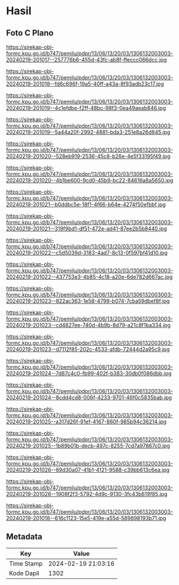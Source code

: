 # Hasil

## Foto C Plano

https://sirekap-obj-formc.kpu.go.id/b747/pemilu/pdpr/13/06/13/20/03/1306132003003-20240219-201017--257776b6-455d-43fc-ab8f-ffeccc066dcc.jpg

https://sirekap-obj-formc.kpu.go.id/b747/pemilu/pdpr/13/06/13/20/03/1306132003003-20240219-201018--fd6c696f-19a5-40ff-a43a-8f93adb23c17.jpg

https://sirekap-obj-formc.kpu.go.id/b747/pemilu/pdpr/13/06/13/20/03/1306132003003-20240219-201019--4c1efdbe-f2ff-48bc-98f3-0ea49aeab846.jpg

https://sirekap-obj-formc.kpu.go.id/b747/pemilu/pdpr/13/06/13/20/03/1306132003003-20240219-201019--5a44a20f-2992-4881-bda3-251e8a26d845.jpg

https://sirekap-obj-formc.kpu.go.id/b747/pemilu/pdpr/13/06/13/20/03/1306132003003-20240219-201020--528eb919-2536-45c8-b26e-4e5f33195f49.jpg

https://sirekap-obj-formc.kpu.go.id/b747/pemilu/pdpr/13/06/13/20/03/1306132003003-20240219-201020--4b1be600-9cd0-45b9-bc22-84616a8a5650.jpg

https://sirekap-obj-formc.kpu.go.id/b747/pemilu/pdpr/13/06/13/20/03/1306132003003-20240219-201021--b0ddbc5e-18f1-4f66-b64e-4274f50efbbf.jpg

https://sirekap-obj-formc.kpu.go.id/b747/pemilu/pdpr/13/06/13/20/03/1306132003003-20240219-201021--319f9bd1-df51-472e-ad41-87ee2b5b8440.jpg

https://sirekap-obj-formc.kpu.go.id/b747/pemilu/pdpr/13/06/13/20/03/1306132003003-20240219-201022--c5d5039d-3183-4ad7-8c13-0f597bf41d10.jpg

https://sirekap-obj-formc.kpu.go.id/b747/pemilu/pdpr/13/06/13/20/03/1306132003003-20240219-201022--437753e3-4b85-4c18-a20e-6de782d667ac.jpg

https://sirekap-obj-formc.kpu.go.id/b747/pemilu/pdpr/13/06/13/20/03/1306132003003-20240219-201023--822ac363-1e58-4799-b074-7cba59dbef8f.jpg

https://sirekap-obj-formc.kpu.go.id/b747/pemilu/pdpr/13/06/13/20/03/1306132003003-20240219-201023--cd4827ee-740d-4b9b-8d79-a21c8f1ba334.jpg

https://sirekap-obj-formc.kpu.go.id/b747/pemilu/pdpr/13/06/13/20/03/1306132003003-20240219-201023--d7112f85-202c-4533-afdb-72444d2a95c9.jpg

https://sirekap-obj-formc.kpu.go.id/b747/pemilu/pdpr/13/06/13/20/03/1306132003003-20240219-201024--7d87c4c0-fb99-402f-b383-30db0f086dbb.jpg

https://sirekap-obj-formc.kpu.go.id/b747/pemilu/pdpr/13/06/13/20/03/1306132003003-20240219-201024--8cdd4cd8-006f-4233-9701-46f0c5835bab.jpg

https://sirekap-obj-formc.kpu.go.id/b747/pemilu/pdpr/13/06/13/20/03/1306132003003-20240219-201025--a317d26f-91ef-4167-860f-985b94c36214.jpg

https://sirekap-obj-formc.kpu.go.id/b747/pemilu/pdpr/13/06/13/20/03/1306132003003-20240219-201025--1b89b01b-decb-497c-8255-7cd7a97867c0.jpg

https://sirekap-obj-formc.kpu.go.id/b747/pemilu/pdpr/13/06/13/20/03/1306132003003-20240219-201026--69d30a07-41b1-4121-9588-c39bb613c6ea.jpg

https://sirekap-obj-formc.kpu.go.id/b747/pemilu/pdpr/13/06/13/20/03/1306132003003-20240219-201026--1908f2f3-5792-4d9c-9130-3fc43b619f85.jpg

https://sirekap-obj-formc.kpu.go.id/b747/pemilu/pdpr/13/06/13/20/03/1306132003003-20240219-201018--616c1123-15e5-419e-a55d-589898193b71.jpg


## Metadata

| Key        | Value               |
| ---------- | ------------------- |
| Time Stamp | 2024-02-19 21:03:16 |
| Kode Dapil | 1302                |




